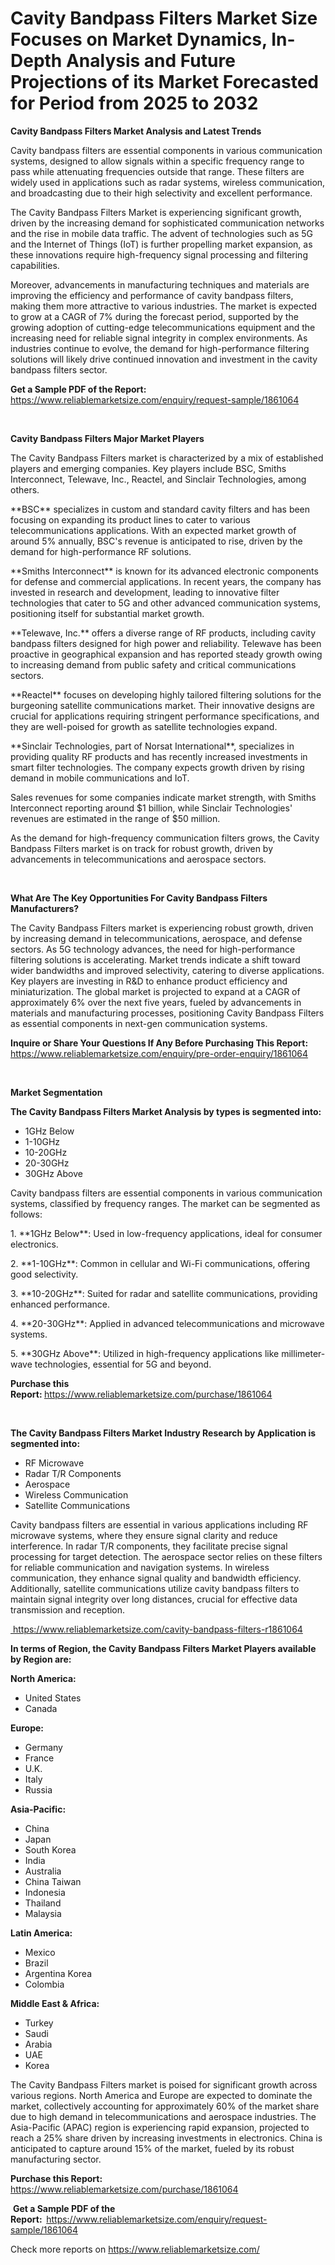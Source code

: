 <p><h1>Cavity Bandpass Filters Market Size Focuses on Market Dynamics, In-Depth Analysis and Future Projections of its Market Forecasted for Period from 2025 to 2032</h1></p><p><strong>Cavity Bandpass Filters Market Analysis and Latest Trends</strong></p>
<p><p>Cavity bandpass filters are essential components in various communication systems, designed to allow signals within a specific frequency range to pass while attenuating frequencies outside that range. These filters are widely used in applications such as radar systems, wireless communication, and broadcasting due to their high selectivity and excellent performance. </p><p>The Cavity Bandpass Filters Market is experiencing significant growth, driven by the increasing demand for sophisticated communication networks and the rise in mobile data traffic. The advent of technologies such as 5G and the Internet of Things (IoT) is further propelling market expansion, as these innovations require high-frequency signal processing and filtering capabilities. </p><p>Moreover, advancements in manufacturing techniques and materials are improving the efficiency and performance of cavity bandpass filters, making them more attractive to various industries. The market is expected to grow at a CAGR of 7% during the forecast period, supported by the growing adoption of cutting-edge telecommunications equipment and the increasing need for reliable signal integrity in complex environments. As industries continue to evolve, the demand for high-performance filtering solutions will likely drive continued innovation and investment in the cavity bandpass filters sector.</p></p>
<p><strong>Get a Sample PDF of the Report:&nbsp;</strong> <a href="https://www.reliablemarketsize.com/enquiry/request-sample/1861064?utm_campaign=2753&utm_medium=2&utm_source=Github&utm_content=ia&utm_term=28022025&utm_id=cavity-bandpass-filters">https://www.reliablemarketsize.com/enquiry/request-sample/1861064</a></p>
<p>&nbsp;</p>
<p><strong>Cavity Bandpass Filters Major Market Players</strong></p>
<p><p>The Cavity Bandpass Filters market is characterized by a mix of established players and emerging companies. Key players include BSC, Smiths Interconnect, Telewave, Inc., Reactel, and Sinclair Technologies, among others.</p><p>**BSC** specializes in custom and standard cavity filters and has been focusing on expanding its product lines to cater to various telecommunications applications. With an expected market growth of around 5% annually, BSC's revenue is anticipated to rise, driven by the demand for high-performance RF solutions.</p><p>**Smiths Interconnect** is known for its advanced electronic components for defense and commercial applications. In recent years, the company has invested in research and development, leading to innovative filter technologies that cater to 5G and other advanced communication systems, positioning itself for substantial market growth.</p><p>**Telewave, Inc.** offers a diverse range of RF products, including cavity bandpass filters designed for high power and reliability. Telewave has been proactive in geographical expansion and has reported steady growth owing to increasing demand from public safety and critical communications sectors.</p><p>**Reactel** focuses on developing highly tailored filtering solutions for the burgeoning satellite communications market. Their innovative designs are crucial for applications requiring stringent performance specifications, and they are well-poised for growth as satellite technologies expand.</p><p>**Sinclair Technologies, part of Norsat International**, specializes in providing quality RF products and has recently increased investments in smart filter technologies. The company expects growth driven by rising demand in mobile communications and IoT.</p><p>Sales revenues for some companies indicate market strength, with Smiths Interconnect reporting around $1 billion, while Sinclair Technologies' revenues are estimated in the range of $50 million.</p><p>As the demand for high-frequency communication filters grows, the Cavity Bandpass Filters market is on track for robust growth, driven by advancements in telecommunications and aerospace sectors.</p></p>
<p>&nbsp;</p>
<p><strong>What Are The Key Opportunities For Cavity Bandpass Filters Manufacturers?</strong></p>
<p><p>The Cavity Bandpass Filters market is experiencing robust growth, driven by increasing demand in telecommunications, aerospace, and defense sectors. As 5G technology advances, the need for high-performance filtering solutions is accelerating. Market trends indicate a shift toward wider bandwidths and improved selectivity, catering to diverse applications. Key players are investing in R&D to enhance product efficiency and miniaturization. The global market is projected to expand at a CAGR of approximately 6% over the next five years, fueled by advancements in materials and manufacturing processes, positioning Cavity Bandpass Filters as essential components in next-gen communication systems.</p></p>
<p><strong>Inquire or Share Your Questions If Any Before Purchasing This Report:</strong> <a href="https://www.reliablemarketsize.com/enquiry/pre-order-enquiry/1861064?utm_campaign=2753&utm_medium=2&utm_source=Github&utm_content=ia&utm_term=28022025&utm_id=cavity-bandpass-filters">https://www.reliablemarketsize.com/enquiry/pre-order-enquiry/1861064</a></p>
<p>&nbsp;</p>
<p><strong>Market Segmentation</strong></p>
<p><strong>The Cavity Bandpass Filters Market Analysis by types is segmented into:</strong></p>
<p><ul><li>1GHz Below</li><li>1-10GHz</li><li>10-20GHz</li><li>20-30GHz</li><li>30GHz Above</li></ul></p>
<p><p>Cavity bandpass filters are essential components in various communication systems, classified by frequency ranges. The market can be segmented as follows:</p><p>1. **1GHz Below**: Used in low-frequency applications, ideal for consumer electronics.</p><p>2. **1-10GHz**: Common in cellular and Wi-Fi communications, offering good selectivity.</p><p>3. **10-20GHz**: Suited for radar and satellite communications, providing enhanced performance.</p><p>4. **20-30GHz**: Applied in advanced telecommunications and microwave systems.</p><p>5. **30GHz Above**: Utilized in high-frequency applications like millimeter-wave technologies, essential for 5G and beyond.</p></p>
<p><strong>Purchase this Report:&nbsp;</strong><a href="https://www.reliablemarketsize.com/purchase/1861064?utm_campaign=2753&utm_medium=2&utm_source=Github&utm_content=ia&utm_term=28022025&utm_id=cavity-bandpass-filters">https://www.reliablemarketsize.com/purchase/1861064</a></p>
<p>&nbsp;</p>
<p><strong>The Cavity Bandpass Filters Market Industry Research by Application is segmented into:</strong></p>
<p><ul><li>RF Microwave</li><li>Radar T/R Components</li><li>Aerospace</li><li>Wireless Communication</li><li>Satellite Communications</li></ul></p>
<p><p>Cavity bandpass filters are essential in various applications including RF microwave systems, where they ensure signal clarity and reduce interference. In radar T/R components, they facilitate precise signal processing for target detection. The aerospace sector relies on these filters for reliable communication and navigation systems. In wireless communication, they enhance signal quality and bandwidth efficiency. Additionally, satellite communications utilize cavity bandpass filters to maintain signal integrity over long distances, crucial for effective data transmission and reception.</p></p>
<p><a href="https://www.reliablemarketsize.com/cavity-bandpass-filters-r1861064?utm_campaign=2753&utm_medium=2&utm_source=Github&utm_content=ia&utm_term=28022025&utm_id=cavity-bandpass-filters">&nbsp;https://www.reliablemarketsize.com/cavity-bandpass-filters-r1861064</a></p>
<p><strong>In terms of Region, the Cavity Bandpass Filters Market Players available by Region are:</strong></p>
<p>
    <p> <strong> North America: </strong>
        <ul>
            <li>United States</li>
            <li>Canada</li>
        </ul>
        </p> 
    <p> <strong> Europe: </strong>
        <ul>
            <li>Germany</li>
            <li>France</li>
            <li>U.K.</li>
            <li>Italy</li>
            <li>Russia</li>
        </ul>
        </p> 
    <p> <strong> Asia-Pacific: </strong>
        <ul>
            <li>China</li>
            <li>Japan</li>
            <li>South Korea</li>
            <li>India</li>
            <li>Australia</li>
            <li>China Taiwan</li>
            <li>Indonesia</li>
            <li>Thailand</li>
            <li>Malaysia</li>
        </ul>
        </p> 
    <p> <strong> Latin America: </strong>
        <ul>
            <li>Mexico</li>
            <li>Brazil</li>
            <li>Argentina Korea</li>
            <li>Colombia</li>
        </ul>
        </p> 
    <p> <strong> Middle East & Africa: </strong>
        <ul>
            <li>Turkey</li>
            <li>Saudi</li>
            <li>Arabia</li>
            <li>UAE</li>
            <li>Korea</li>
        </ul>
    </p>
    </p>
<p><p>The Cavity Bandpass Filters market is poised for significant growth across various regions. North America and Europe are expected to dominate the market, collectively accounting for approximately 60% of the market share due to high demand in telecommunications and aerospace industries. The Asia-Pacific (APAC) region is experiencing rapid expansion, projected to reach a 25% share driven by increasing investments in electronics. China is anticipated to capture around 15% of the market, fueled by its robust manufacturing sector.</p></p>
<p><strong>Purchase this Report: </strong><a href="https://www.reliablemarketsize.com/purchase/1861064?utm_campaign=2753&utm_medium=2&utm_source=Github&utm_content=ia&utm_term=28022025&utm_id=cavity-bandpass-filters">https://www.reliablemarketsize.com/purchase/1861064</a></p>
<p>&nbsp;<strong>Get a Sample PDF of the Report:&nbsp;&nbsp;</strong><a href="https://www.reliablemarketsize.com/enquiry/request-sample/1861064?utm_campaign=2753&utm_medium=2&utm_source=Github&utm_content=ia&utm_term=28022025&utm_id=cavity-bandpass-filters">https://www.reliablemarketsize.com/enquiry/request-sample/1861064</a></p>
<p><strong></strong></p>
<p>Check more reports on <a href="https://www.reliablemarketsize.com/?utm_campaign=2753&utm_medium=2&utm_source=Github&utm_content=ia&utm_term=28022025&utm_id=cavity-bandpass-filters">https://www.reliablemarketsize.com/</a></p>